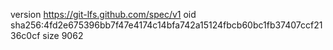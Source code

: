 version https://git-lfs.github.com/spec/v1
oid sha256:4fd2e675396bb7f47e4174c14bfa742a15124fbcb60bc1fb37407ccf2136c0cf
size 9062
